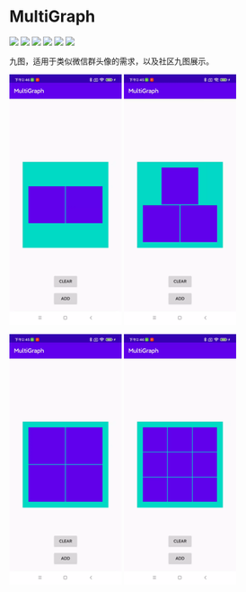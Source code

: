 # MultiGraph
![](https://img.shields.io/badge/platform-android-orange.svg)
![](https://img.shields.io/badge/language-java-yellow.svg)
![](https://jitpack.io/v/com.iwdael/multigraph.svg)
![](https://img.shields.io/badge/build-passing-brightgreen.svg)
![](https://img.shields.io/badge/license-apache--2.0-green.svg)
![](https://img.shields.io/badge/api-19+-green.svg)

九图，适用于类似微信群头像的需求，以及社区九图展示。

<img src="screenshot/QtScrcpy_20211227_144613_601.webp" width="200px"/> <img src="screenshot/QtScrcpy_20211227_144550_769.webp" width="200px"/>

<img src="screenshot/QtScrcpy_20211227_144600_171.webp" width="200px"/> <img src="screenshot/QtScrcpy_20211227_144610_553.webp" width="200px"/>
